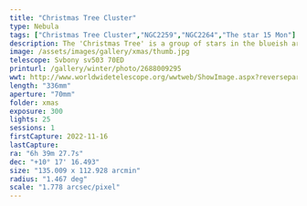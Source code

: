 ```yaml
---
title: "Christmas Tree Cluster"
type: Nebula
tags: ["Christmas Tree Cluster","NGC2259","NGC2264","The star 15 Mon"]
description: The 'Christmas Tree' is a group of stars in the blueish area lower left that form a triangle with a 'trunk.' It is oriented the same direction as the Cone Nebula, that is indeed the cone you see. There is a ton of nebulosity in the region and one glowing spot isn't a star, it's a galaxy. This is NGC2264, the Christmas Tree Cluster!
image: /assets/images/gallery/xmas/thumb.jpg
telescope: Svbony sv503 70ED
printurl: /gallery/winter/photo/2688009295
wwt: http://www.worldwidetelescope.org/wwtweb/ShowImage.aspx?reverseparity=False&scale=1.778386&name=xmas.jpg&imageurl=https://deepskyworkflows.com/assets/images/gallery/xmas/xmas.jpg&credits=Jeremy+Likness+at+DeepSkyWorkflows.com+(All+Rights+Reserved)&creditsUrl=&ra=99.795342&dec=10.295697&x=2402.1&y=1837.1&rotation=-145.08&thumb=https://deepskyworkflows.com/assets/images/gallery/xmas/thumb.jpg
length: "336mm"
aperture: "70mm"
folder: xmas
exposure: 300
lights: 25
sessions: 1
firstCapture: 2022-11-16 
lastCapture:
ra: "6h 39m 27.7s"
dec: "+10° 17' 16.493"
size: "135.009 x 112.928 arcmin"
radius: "1.467 deg"
scale: "1.778 arcsec/pixel"
---
```

